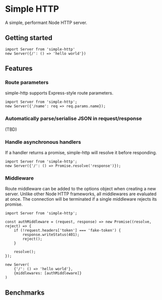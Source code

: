 # Simple HTTP

A simple, performant Node HTTP server.

## Getting started

```
import Server from 'simple-http'
new Server({/': () => 'hello world'})
```

## Features

### Route parameters

simple-http supports Express-style route parameters.

```
import Server from 'simple-http';
new Server({'/name': req => req.params.name});
```

### Automatically parse/serialise JSON in request/response

(TBD)

### Handle asynchronous handlers

If a handler returns a promise, simple-http will resolve it before responding.

```
import Server from 'simple-http';
new Server({'/': () => Promise.resolve('response')});
```

### Middleware

Route middleware can be added to the options object when creating a new server.
Unlike other Node HTTP frameworks, all middlewares are evaluated at once. The connection
will be terminated if a single middleware rejects its promise.

```
import Server from 'simple-http';

const authMiddleware = (request, response) => new Promise((resolve, reject) => {
    if (!request.headers['token'] === 'fake-token') {
        response.writeStatus(401);
        reject();
    }

    resolve();
});

new Server(
    {'/': () => 'hello world'},
    {middlewares: [authMiddleware]}
)
```

## Benchmarks
